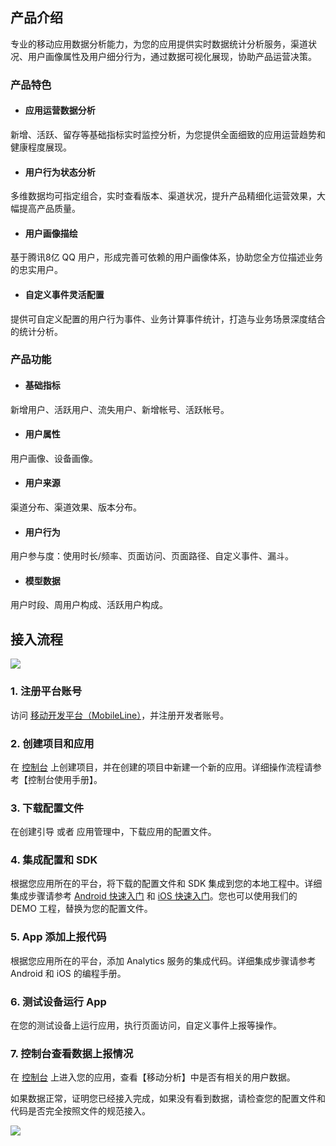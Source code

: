 ## 产品介绍

专业的移动应用数据分析能力，为您的应用提供实时数据统计分析服务，渠道状况、用户画像属性及用户细分行为，通过数据可视化展现，协助产品运营决策。

### 产品特色

- #### 应用运营数据分析

新增、活跃、留存等基础指标实时监控分析，为您提供全面细致的应用运营趋势和健康程度展现。

- #### 用户行为状态分析

多维数据均可指定组合，实时查看版本、渠道状况，提升产品精细化运营效果，大幅提高产品质量。

- #### 用户画像描绘

基于腾讯8亿 QQ 用户，形成完善可依赖的用户画像体系，协助您全方位描述业务的忠实用户。

- #### 自定义事件灵活配置

提供可自定义配置的用户行为事件、业务计算事件统计，打造与业务场景深度结合的统计分析。

### 产品功能

- #### 基础指标

新增用户、活跃用户、流失用户、新增帐号、活跃帐号。

- #### 用户属性

用户画像、设备画像。

- #### 用户来源

渠道分布、渠道效果、版本分布。

- #### 用户行为

用户参与度：使用时长/频率、页面访问、页面路径、自定义事件、漏斗。

- #### 模型数据

用户时段、周用户构成、活跃用户构成。

## 接入流程

![](http://tacimg-1253960454.file.myqcloud.com/guides/Analytics%E6%9C%8D%E5%8A%A1%E6%8E%A5%E5%85%A5%E6%B5%81%E7%A8%8B.png)


### 1. 注册平台账号

访问 [移动开发平台（MobileLine）](https://console.cloud.tencent.com/tac)，并注册开发者账号。

### 2. 创建项目和应用

在 [控制台](https://console.cloud.tencent.com/tac) 上创建项目，并在创建的项目中新建一个新的应用。详细操作流程请参考【控制台使用手册】。

### 3. 下载配置文件

在创建引导 或者 应用管理中，下载应用的配置文件。

### 4. 集成配置和 SDK

根据您应用所在的平台，将下载的配置文件和 SDK 集成到您的本地工程中。详细集成步骤请参考 [Android 快速入门](https://github.com/tencentyun/tac-documents/blob/master/%E4%BD%BF%E7%94%A8%E6%96%87%E6%A1%A3/%E5%88%86%E6%9E%90%20Analytics%20%E9%9B%86%E6%88%90%E6%8C%87%E5%8D%97/Android%20%E6%96%87%E6%A1%A3/Android%20%E5%BF%AB%E9%80%9F%E5%85%A5%E9%97%A8.md) 和 [iOS 快速入门](https://github.com/tencentyun/tac-documents/blob/master/%E4%BD%BF%E7%94%A8%E6%96%87%E6%A1%A3/%E5%88%86%E6%9E%90%20Analytics%20%E9%9B%86%E6%88%90%E6%8C%87%E5%8D%97/iOS%20%E6%96%87%E6%A1%A3/iOS%20%E4%BD%BF%E7%94%A8%E5%85%A5%E9%97%A8.md)。您也可以使用我们的 DEMO 工程，替换为您的配置文件。

### 5. App 添加上报代码

根据您应用所在的平台，添加 Analytics 服务的集成代码。详细集成步骤请参考 Android 和 iOS 的编程手册。

### 6. 测试设备运行 App

在您的测试设备上运行应用，执行页面访问，自定义事件上报等操作。

### 7. 控制台查看数据上报情况

在 [控制台](https://console.cloud.tencent.com/tac) 上进入您的应用，查看【移动分析】中是否有相关的用户数据。

如果数据正常，证明您已经接入完成，如果没有看到数据，请检查您的配置文件和代码是否完全按照文件的规范接入。


![](http://tacimg-1253960454.file.myqcloud.com/guides/%E6%8E%A7%E5%88%B6%E5%8F%B0-%E6%95%B0%E6%8D%AE%E6%A6%82%E8%A7%88-%E5%AE%9E%E6%97%B6%E6%95%B0%E6%8D%AE.png)
